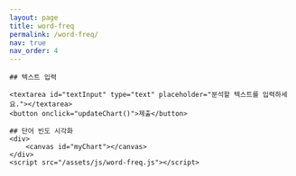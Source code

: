 ```yaml
---
layout: page
title: word-freq
permalink: /word-freq/
nav: true
nav_order: 4
---
```


    ## 텍스트 입력
    
    <textarea id="textInput" type="text" placeholder="분석할 텍스트를 입력하세요."></textarea>
    <button onclick="updateChart()">제출</button>

    ## 단어 빈도 시각화
    <div>
        <canvas id="myChart"></canvas>
    </div>
    <script src="/assets/js/word-freq.js"></script>